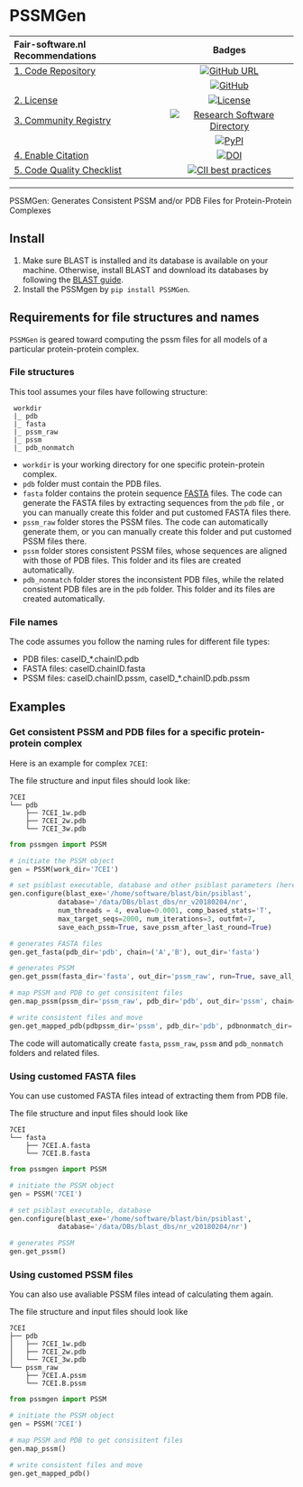# PSSMGen


| Fair-software.nl Recommendations | Badges |
|:-|:-:|
| [1. Code Repository](https://fair-software.nl/recommendations/repository)       | [![GitHub URL](https://img.shields.io/badge/github-repo-000.svg?logo=github&labelColor=gray&color=blue)](https://github.com/DeepRank/pssmgen) |
| &nbsp;                                                                          | [![GitHub](https://img.shields.io/github/last-commit/DeepRank/pssmgen)](https://github.com/DeepRank/pssmgen) |
| [2. License](https://fair-software.nl/recommendations/license)                  | [![License](https://img.shields.io/github/license/DeepRank/pssmgen)](https://github.com/DeepRank/pssmgen) |
| [3. Community Registry](https://fair-software.nl/recommendations/registry)      | [![Research Software Directory](https://img.shields.io/badge/RSD-PSSMGen-red)](https://research-software.nl/software/pssmgen) |
| &nbsp;                                                                          | [![PyPI](https://img.shields.io/pypi/v/pssmgen)](https://pypi.org/project/pssmgen/) |
| [4. Enable Citation](https://fair-software.nl/recommendations/citation)         | [![DOI](https://zenodo.org/badge/DOI/10.5281/zenodo.3635711.svg)](https://doi.org/10.5281/zenodo.3635711) |
| [5. Code Quality Checklist](https://fair-software.nl/recommendations/checklist) | [![CII best practices](https://bestpractices.coreinfrastructure.org/projects/3759/badge)](https://bestpractices.coreinfrastructure.org/projects/3759) |

<!--

| **Other**                                                                       | **Badge** |
| Continuous Integration                                                          | [![Build Status](https://travis-ci.org/research-software-directory/research-software-directory.svg?branch=master)](https://travis-ci.org/research-software-directory/research-software-directory) |
| &nbsp;                                                                          | [![Build status](https://ci.appveyor.com/api/projects/status/vki0xma8y7glpt09/branch/master?svg=true)](https://ci.appveyor.com/project/NLeSC/xenon-cli/branch/master)  |
| Code Analysis                                                                   | [![CodeClimate](https://api.codeclimate.com/v1/badges/ed3655f6056f89f5e107/maintainability)](https://codeclimate.com/github/DynaSlum/satsense/maintainability) |
| &nbsp;                                                                          | [![Codacy Badge](https://api.codacy.com/project/badge/Grade/6e3836750fe14f34ba85e26956e8ef10)](https://www.codacy.com/app/c-meijer/eEcoLiDAR?utm_source=www.github.com&amp;utm_medium=referral&amp;utm_content=eEcoLiDAR/eEcoLiDAR&amp;utm_campaign=Badge_Grade) |
| &nbsp;                                                                          | [![SonarCloud](https://sonarcloud.io/api/project_badges/measure?project=nlesc%3AXenon&metric=alert_status)](https://sonarcloud.io/dashboard?id=nlesc%3AXenon) |
| Code Coverage                                                                   | [![codecov](https://codecov.io/gh/wadpac/GGIR/branch/master/graph/badge.svg)](https://codecov.io/gh/wadpac/GGIR) |
| &nbsp; | [![SonarCloud](https://sonarcloud.io/api/project_badges/measure?project=xenon-middleware_xenon-grpc&metric=coverage)](https://sonarcloud.io/component_measures?id=xenon-middleware_xenon-grpc&metric=Coverage) |
| &nbsp; | [![Scrutinizer](https://scrutinizer-ci.com/g/NLeSC/mcfly/badges/coverage.png?b=master)](https://scrutinizer-ci.com/g/NLeSC/mcfly/statistics/) |
| &nbsp; | [![Coveralls](https://coveralls.io/repos/github/eEcoLiDAR/eEcoLiDAR/badge.svg)](https://coveralls.io/github/eEcoLiDAR/eEcoLiDAR) |
| &nbsp; | [![CodeClimate](https://api.codeclimate.com/v1/badges/ed3655f6056f89f5e107/test_coverage)](https://codeclimate.com/github/DynaSlum/satsense/test_coverage) |
| Documentation                                                                   | [![ReadTheDocs](https://readthedocs.org/projects/xenon-tutorial/badge/?version=latest)](https://xenon-tutorial.readthedocs.io/en/latest/?badge=latest) |

_(Customize these badges with your own links. Check https://shields.io/ to see which badges are available.)_

-->
-----

PSSMGen: Generates Consistent PSSM and/or PDB Files for Protein-Protein Complexes

## Install

1. Make sure BLAST is installed and its database is available on your machine. Otherwise, install BLAST and download its databases by following the [BLAST guide](https://blast.ncbi.nlm.nih.gov/Blast.cgi?CMD=Web&PAGE_TYPE=BlastDocs&DOC_TYPE=Download).
2. Install the PSSMgen by `pip install PSSMGen`.


## Requirements for file structures and names

`PSSMGen` is geared toward computing the pssm files for all models of a particular protein-protein complex.

### File structures
This tool assumes your files have following structure:

```
 workdir
 |_ pdb
 |_ fasta
 |_ pssm_raw
 |_ pssm
 |_ pdb_nonmatch
```

- `workdir` is your working directory for one specific protein-protein complex.
- `pdb` folder must contain the PDB files.
- `fasta` folder contains the protein sequence [FASTA](https://en.wikipedia.org/wiki/FASTA_format) files. The code can generate the FASTA files by extracting sequences from the `pdb` file , or you can manually create this folder and put customed FASTA files there.
- `pssm_raw` folder stores the PSSM files. The code can automatically generate them, or you can manually create this folder and put customed PSSM files there.
- `pssm` folder stores consistent PSSM files, whose sequences are aligned with those of PDB files. This folder and its files are created automatically.
- `pdb_nonmatch` folder stores the inconsistent PDB files, while the related consistent PDB files are in the `pdb` folder. This folder and its files are created automatically.

### File names
The code assumes you follow the naming rules for different file types:
- PDB files:   caseID_*.chainID.pdb
- FASTA files: caseID.chainID.fasta
- PSSM files:  caseID.chainID.pssm, caseID_*.chainID.pdb.pssm


## Examples

### Get consistent PSSM and PDB files for a specific protein-protein complex

Here is an example for complex `7CEI`:

The file structure and input files should look like:
```
7CEI
└── pdb
    ├── 7CEI_1w.pdb
    ├── 7CEI_2w.pdb
    └── 7CEI_3w.pdb
```


```python
from pssmgen import PSSM

# initiate the PSSM object
gen = PSSM(work_dir='7CEI')

# set psiblast executable, database and other psiblast parameters (here shows the defaults)
gen.configure(blast_exe='/home/software/blast/bin/psiblast',
            database='/data/DBs/blast_dbs/nr_v20180204/nr',
            num_threads = 4, evalue=0.0001, comp_based_stats='T',
            max_target_seqs=2000, num_iterations=3, outfmt=7,
            save_each_pssm=True, save_pssm_after_last_round=True)

# generates FASTA files
gen.get_fasta(pdb_dir='pdb', chain=('A','B'), out_dir='fasta')

# generates PSSM
gen.get_pssm(fasta_dir='fasta', out_dir='pssm_raw', run=True, save_all_psiblast_output=True)

# map PSSM and PDB to get consisitent files
gen.map_pssm(pssm_dir='pssm_raw', pdb_dir='pdb', out_dir='pssm', chain=('A','B'))

# write consistent files and move
gen.get_mapped_pdb(pdbpssm_dir='pssm', pdb_dir='pdb', pdbnonmatch_dir='pdb_nonmatch')
```

The code will automatically create `fasta`, `pssm_raw`, `pssm` and `pdb_nonmatch` folders and related files.

### Using customed FASTA files

You can use customed FASTA files intead of extracting them from PDB file.

The file structure and input files should look like
```
7CEI
└── fasta
    ├── 7CEI.A.fasta
    └── 7CEI.B.fasta
```


```python
from pssmgen import PSSM

# initiate the PSSM object
gen = PSSM('7CEI')

# set psiblast executable, database
gen.configure(blast_exe='/home/software/blast/bin/psiblast',
            database='/data/DBs/blast_dbs/nr_v20180204/nr')

# generates PSSM
gen.get_pssm()
```

### Using customed PSSM files

You can also use avaliable PSSM files intead of calculating them again.

The file structure and input files should look like
```
7CEI
├── pdb
│   ├── 7CEI_1w.pdb
│   ├── 7CEI_2w.pdb
│   └── 7CEI_3w.pdb
└── pssm_raw
    ├── 7CEI.A.pssm
    └── 7CEI.B.pssm
```

```python
from pssmgen import PSSM

# initiate the PSSM object
gen = PSSM('7CEI')

# map PSSM and PDB to get consisitent files
gen.map_pssm()

# write consistent files and move
gen.get_mapped_pdb()
```